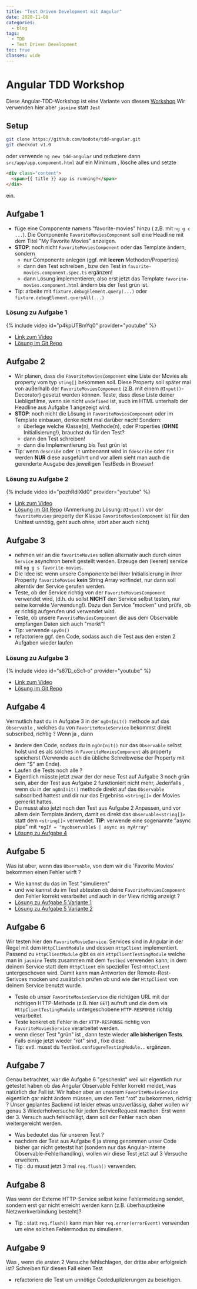 ```yaml
---
title: "Test Driven Development mit Angular"
date: 2020-11-08 
categories:
  - blog
tags:
  - TDD
  - Test Driven Development
toc: true
classes: wide
---
```

# Angular TDD Workshop
Diese Angular-TDD-Workshop ist eine Variante von diesem [Workshop](https://itnext.io/test-driven-development-in-an-angular-world-92c0c42a54d0)
Wir verwenden hier aber `jasmine` statt `Jest`
## Setup
```bash
git clone https://github.com/bodote/tdd-angular.git
git checkout v1.0
```
oder verwende `ng new tdd-angular` und reduziere dann `src/app/app.component.html` auf ein Minimum , lösche alles und setzte  

```html
<div class="content"> 
  <span>{{ title }} app is running!</span>
</div>
``` 
ein.

## Aufgabe 1
* füge eine Componente namens "favorite-movies" hinzu ( z.B. mit `ng g c ...`). Die Componente `FavoriteMoviesComponent` soll eine Headline mit dem Titel "My Favorite Movies" anzeigen. 
* **STOP**: noch nicht `FavoriteMoviesComponent` oder das Template ändern, sondern
  * nur Componente  anlegen (ggf. mit **leeren** Methoden/Properties)
  * dann den Test schreiben , bzw den Test  in `favorite-movies.component.spec.ts` ergänzen!
  * dann Lösung implementieren; also erst jetzt das Template `favorite-movies.component.html` ändern bis der Test grün ist.
* Tip: arbeite mit `fixture.debugElement.query(...)` oder `fixture.debugElement.queryAll(...)`
### Lösung zu Aufgabe 1
{% include video id="p4kpUTBmYq0" provider="youtube" %} 
* [Link zum Video](https://youtu.be/p4kpUTBmYq0)
* [Lösung im Git Repo](https://github.com/bodote/tdd-angular/tree/v1.1)



## Aufgabe 2
* Wir planen, dass die `FavoriteMoviesComponent`  eine Liste der Movies als property vom typ `sting[]` bekommen soll. Diese Property soll später mal von außerhalb der  `FavoriteMoviesComponent` (z.B. mit einem `@Input()`-Decorator) gesetzt werden können. Teste, dass diese Liste deiner Liebligsfilme, wenn sie nicht `undefined` ist, auch im HTML unterhalb der Headline aus Aufgabe 1 angezeigt wird.
* **STOP**: noch nicht die Lösung in `FavoriteMoviesComponent` oder im  Template einbauen, denke nicht mal darüber nach! Sondern:
  * überlege welche Klasse(n), Methode(n), oder Properties (**OHNE** Initialisierung!), brauchst du für den Test?
  * dann den Test schreiben!
  * dann die Implementierung bis Test grün ist
* Tip: wenn  `describe` oder `it` umbenannt wird in  `fdescribe` oder `fit`  werden  **NUR** diese ausgeführt und vor allem sieht man auch die gerenderte Ausgabe des jeweiligen TestBeds in Browser!
### Lösung zu Aufgabe 2
{% include video id="pozhRdiXkI0" provider="youtube" %} 
* [Link zum Video](https://youtu.be/pozhRdiXkI0)
* [Lösung im Git Repo](https://github.com/bodote/tdd-angular/tree/v1.2) (Anmerkung zu Lösung: `@Input()` vor der `favoriteMovies` property der Klasse `FavoriteMoviesComponent` ist für den Unittest unnötig, geht auch ohne, stört aber auch nicht) 

## Aufgabe 3
* nehmen wir an die `favoriteMovies` sollen alternativ auch durch einen `Service` asynchron bereit gestellt werden. Erzeuge den (leeren) service mit `ng g s favorite-movies`. 
* Die Idee ist: wenn unsere Componente bei ihrer Initialisierung in ihrer Properity `favoriteMovies` **kein** String Array vorfindet, nur dann soll alterntiv der Service gerufen werden.
* Teste, ob der Service richtig von der `FavoriteMoviesComponent` verwendet wird, (d.h. du sollst **NICHT** den Service selbst testen, nur seine korrekte Verwendung!). Dazu den Service "mocken" und prüfe, ob er richtig aufgerufen und verwendet wird.
* Teste, ob unsere `FavoriteMoviesComponent` die aus dem Observable empfangen Daten sich auch "merkt"! 
* Tip: verwende `spyOn()`
* refactoriere ggf. den Code, sodass auch die Test aus den ersten 2 Aufgaben wieder laufen
### Lösung zu Aufgabe 3
{% include video id="s87D_oSc1-o" provider="youtube" %} 
* [Link zum Video](https://youtu.be/s87D_oSc1-o)
* [Lösung im Git Repo](https://github.com/bodote/tdd-angular/tree/v1.3)

## Aufgabe 4
Vermutlich hast du in Aufgabe 3 in der `ngOnInit()` methode auf das `Observable` , welches du von `FavoriteMovieService` bekommst direkt subscribed, richtig ?
Wenn ja , dann 
* ändere den Code, sodass du in `ngOnInit()` nur das `Observable` selbst holst und es als solches in `FavoriteMoviesComponent` als property speicherst (Verwende auch die übliche Schreibweise der Property mit dem "$" am Ende). 
* Laufen die Tests noch alle ?
* Eigentlich müsste jetzt zwar der der neue Test auf Aufgabe 3 noch grün sein, aber der Test aus Aufgabe 2 funktioniert nicht mehr, Jedenfalls , wenn du in der `ngOnInit()` methode direkt auf das `Observable` subscribed hattest und dir nur das Ergebniss `<string[]>` der Movies gemerkt hattes. 
* Du musst also jetzt noch den Test aus Aufgabe 2 Anpassen, und vor allem dein Template ändern, damit es direkt das `Observable<string[]>`  statt dem `<string[]>` verwendet. **TIP**: verwende eine sogenannte "async pipe" mit `*ngIf = "myobservable$ | async as myArray"`
* [Lösung zu Aufgabe 4](https://github.com/bodote/tdd-angular/tree/v1.4)
## Aufgabe 5
Was ist aber, wenn das `Observable`, von dem wir die 'Favorite Movies' bekommen einen Fehler wirft ?
* Wie kannst du das im Test "simulieren" 
* und wie kannst du im Test abtesten ob deine `FavoriteMoviesComponent` den Fehler korrekt verarbeitet und auch in der View richtig anzeigt ?
* [Lösung zu Aufgabe 5 Variante 1](https://github.com/bodote/tdd-angular/tree/v1.5.1)
* [Lösung zu Aufgabe 5 Variante 2](https://github.com/bodote/tdd-angular/tree/v1.5.2)

## Aufgabe 6
Wir testen hier den `FavoriteMovieService`. Services sind in Angular in der Regel mit dem `HttpClientModule` und dessen `HttpClient` implementiert. Passend zu `HttpClientModule` gibt es ein `HttpClientTestingModule` welche man in `jasmine` Tests zusammen mit dem `Testbed` verwenden kann, in dem deinem Service statt dem `HttpClient` ein spezieller Test-`HttpClient` untergeschoven wird. Damit kann man Antworten der Remote-Rest-Serivces mocken und zusätzlich prüfen ob und wie der `HttpClient` von deinem Service benutzt wurde.
* Teste ob unser `FavoriteMoviesService` die richtigen URL mit der richtigen HTTP-Methode (z.B. hier `GET`) aufruft und die dem via `HttpClientTestingModule` untergeschobene `HTTP-RESPONSE` richtig verarbeitet. 
* Teste konkret ob Fehler in der `HTTP-RESPONSE` richtig von `FavoriteMoviesService` verarbeitet werden.
* wenn dieser Test "grün" ist , dann teste wieder **alle bisherigen Tests**. Falls einige jetzt wieder "rot" sind , fixe diese. 
* Tip: evtl. musst du `TestBed.configureTestingModule..` ergänzen.

## Aufgabe 7
Genau betrachtet, war die Aufgabe 6 "geschenkt" weil wir eigentlich nur getestet haben ob das Angular Observable Fehler korrekt meldet, was natürlich der Fall ist. Wir haben aber an unserem `FavoriteMovieService` eigentlich gar nicht ändern müssen, um den Test "rot" zu bekommen, richtig ?
Unser geplantes Backend ist leider etwas unzuverlässig, daher wollen wir genau 3 Wiederholversuche für jeden ServiceRequest machen. Erst wenn der 3. Versuch auch fehlschlägt, dann soll der Fehler nach oben weitergereicht werden.
* Was bedeutet das für unseren Test ? 
* nachdem der Test aus Aufgabe 6 ja streng genommen unser Code bisher gar nicht getestst hat (sondern nur das Angular-Interne Observable-Fehlerhandling), wollen wir diese Test jetzt auf 3 Versuche erweitern. 
* Tip : du musst jetzt 3 mal  `req.flush()` verwenden.

## Aufgabe 8
Was wenn der Externe HTTP-Service selbst keine Fehlermeldung sendet, sondern erst gar nicht erreicht werden kann (z.B. überhauptkeine Netzwerkverbindung besteht)?
* Tip : statt `req.flush()` kann man hier `req.error(errorEvent)` verwenden um eine solchen Fehlermodus zu simulieren.

## Aufgabe 9
Was , wenn die ersten 2 Versuche fehlschlagen, der dritte aber erfolgreich ist? Schreiben für diesen Fall einen Test
* refactoriere die Test um unnötige Codeduplizierungen zu beseitigen.


